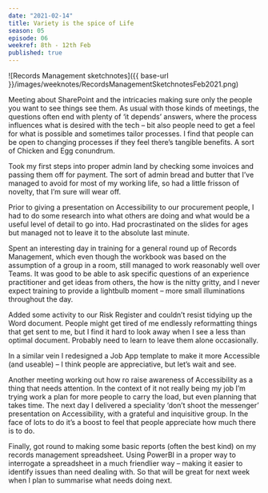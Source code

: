 ```yaml
---
date: "2021-02-14"
title: Variety is the spice of Life
season: 05
episode: 06
weekref: 8th - 12th Feb
published: true
---
```


![Records Management sketchnotes]({{ base-url }}/images/weeknotes/RecordsManagementSketchnotesFeb2021.png)


Meeting about SharePoint and the intricacies making sure only the people you want to see things see them. As usual with those kinds of meetings, the questions often end with plenty of ‘it depends’ answers, where the process influences what is desired with the tech – bit also people need to get a feel for what is possible and sometimes tailor processes. I find that people can be open to changing processes if they feel there’s tangible benefits. A sort of Chicken and Egg conundrum.

Took my first steps into proper admin land by checking some invoices and passing them off for payment. The sort of admin bread and butter that I’ve managed to avoid for most of my working life, so had a little frisson of novelty, that I’m sure will wear off.

Prior to giving a presentation on Accessibility to our procurement people, I had to do some research into what others are doing and what would be a useful level of detail to go into. Had procrastinated on the slides for ages but managed not to leave it to the absolute last minute.

Spent an interesting day in training for a general round up of  Records Management, which even though the workbook was based on the assumption of a group in a room, still managed to work reasonably well over Teams. It was good to be able to ask specific questions of an experience practitioner and get ideas from others, the how is the nitty gritty, and I never expect training to provide a lightbulb moment – more small illuminations throughout the day.

Added some activity to our Risk Register and couldn’t resist tidying up the Word document. People might get tired of me endlessly reformatting things that get sent to me, but I find it hard to look away when I see a less than optimal document. Probably need to learn to leave them alone occasionally. 

In a similar vein I redesigned a Job App template to make it more Accessible (and useable) – I think people are appreciative, but let’s wait and see.

Another meeting working out how ro raise awareness of Accessibility as a thing that needs attention. In the context of it not really being my job I’m trying work a plan for more people to carry the load, but even planning that takes time.  The next day I delivered a speciality ‘don’t shoot the messenger’ presentation on Accessibility, with a grateful and inquisitive group. In the face of lots to do it’s a boost to feel that people appreciate how much there is to do.

Finally, got round to making some basic reports (often the best kind) on my records management spreadsheet. Using PowerBI in a proper way to interrogate a spreadsheet in a much friendlier way – making it easier to identify issues than need dealing with. So that will be great for next week when I plan to summarise what needs doing next.